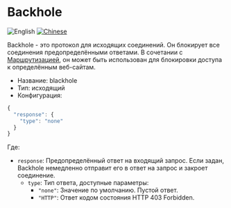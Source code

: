 # Backhole

![English](../../resources/englishc.svg) [![Chinese](../../resources/chinese.svg)](https://www.v2ray.com/chapter_02/protocols/blackhole.html)

Backhole - это протокол для исходящих соединений. Он блокирует все соединения предопределёнными ответами. В сочетании с [Маршрутизацией](../routing.md), он может быть использован для блокировки доступа к определённым веб-сайтам.

* Название: blackhole
* Тип: исходящий
* Конфигурация:

```javascript
{
  "response": {
    "type": "none"
  }
}
```

Где:

* `response`: Предопределённый ответ на входящий запрос. Если задан, Backhole немедленно отправит его в ответ на запрос и закроет соединение. 
  * `type`: Тип ответа, доступные параметры: 
    * `"none"`: Значение по умолчанию. Пустой ответ.
    * ` "HTTP" `: Ответ кодом состояния HTTP 403 Forbidden.